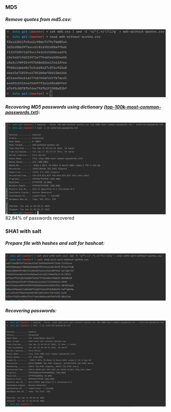 ### MD5
##### Remove quotes from md5.csv:
![MD5 quotes removal](img/md5-quotes-removal.png)
##### Recovering MD5 passwords using dictionary ([top-100k-most-common-passwords.txt](data/top-100k-most-common-passwords.txt)):
![MD5 recovered](img/md5-recovered.png)
82.84% of passwords recovered

### SHA1 with salt
##### Prepare file with hashes and salt for hashcat:
![sha1 preparation](img/sha1-preparation.png)
##### Recovering passwords:
![sha1_recovered](img/sha1-recovered.png)
